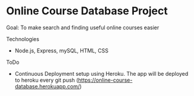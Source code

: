 # Online Course Database Project

Goal: To make search and finding useful online courses easier 

Technologies 
- Node.js, Express, mySQL, HTML, CSS

ToDo

- Continuous Deployment setup using Heroku. The app will be deployed to heroku
every git push (https://online-course-database.herokuapp.com/)


